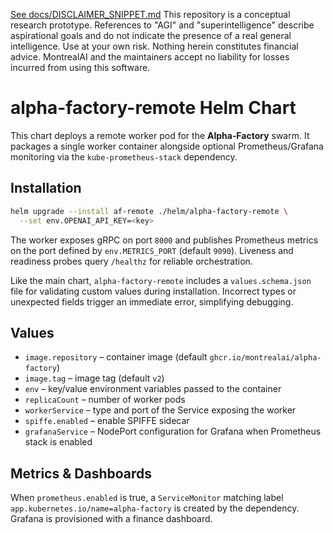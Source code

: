 [See docs/DISCLAIMER_SNIPPET.md](../../../docs/DISCLAIMER_SNIPPET.md)
This repository is a conceptual research prototype. References to "AGI" and "superintelligence" describe aspirational goals and do not indicate the presence of a real general intelligence. Use at your own risk. Nothing herein constitutes financial advice. MontrealAI and the maintainers accept no liability for losses incurred from using this software.

# alpha-factory-remote Helm Chart

This chart deploys a remote worker pod for the **Alpha‑Factory** swarm. It packages a single worker container alongside optional Prometheus/Grafana monitoring via the `kube-prometheus-stack` dependency.

## Installation
```bash
helm upgrade --install af-remote ./helm/alpha-factory-remote \
  --set env.OPENAI_API_KEY=<key>
```
The worker exposes gRPC on port `8000` and publishes Prometheus metrics on the
port defined by `env.METRICS_PORT` (default `9090`). Liveness and readiness
probes query `/healthz` for reliable orchestration.

Like the main chart, `alpha-factory-remote` includes a `values.schema.json` file
for validating custom values during installation. Incorrect types or unexpected
fields trigger an immediate error, simplifying debugging.

## Values
- `image.repository` – container image (default `ghcr.io/montrealai/alpha-factory`)
- `image.tag` – image tag (default `v2`)
- `env` – key/value environment variables passed to the container
- `replicaCount` – number of worker pods
- `workerService` – type and port of the Service exposing the worker
- `spiffe.enabled` – enable SPIFFE sidecar
- `grafanaService` – NodePort configuration for Grafana when Prometheus stack is enabled

## Metrics & Dashboards
When `prometheus.enabled` is true, a `ServiceMonitor` matching label `app.kubernetes.io/name=alpha-factory` is created by the dependency. Grafana is provisioned with a finance dashboard.
